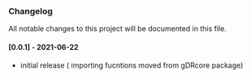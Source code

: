 <h3 align = "left"><strong>Changelog</strong></h3>

All notable changes to this project will be documented in this file.
#### [0.0.1] - 2021-06-22
- initial release ( importing fucntions moved from gDRcore package)
